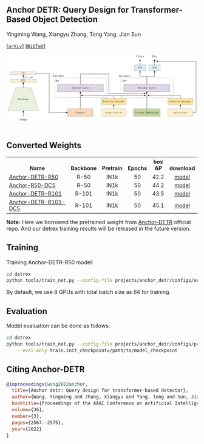 ## Anchor DETR: Query Design for Transformer-Based Object Detection

Yingming Wang, Xiangyu Zhang, Tong Yang, Jian Sun

[[`arXiv`](https://arxiv.org/abs/2109.07107)] [[`BibTeX`](#citing-anchor-detr)]

<div align="center">
  <img src="./assets/anchor_detr_arch.png"/>
</div><br/>

## Converted Weights
<table><tbody>
<!-- START TABLE -->
<!-- TABLE HEADER -->
<th valign="bottom">Name</th>
<th valign="bottom">Backbone</th>
<th valign="bottom">Pretrain</th>
<th valign="bottom">Epochs</th>
<th valign="bottom">box<br/>AP</th>
<th valign="bottom">download</th>
<!-- TABLE BODY -->
 <tr><td align="left"><a href="configs/anchor_detr_r50_50ep.py">Anchor-DETR-R50</a></td>
<td align="center">R-50</td>
<td align="center">IN1k</td>
<td align="center">50</td>
<td align="center">42.2</td>
<td align="center"> <a href="https://github.com/IDEA-Research/detrex-storage/releases/download/v0.3.0/converted_anchor_detr_r50_50ep.pth">model</a></td>
</tr>
 <tr><td align="left"><a href="configs/detr_r50_dc5_300ep.py">Anchor-R50-DC5</a></td>
<td align="center">R-50</td>
<td align="center">IN1k</td>
<td align="center">50</td>
<td align="center">44.2</td>
<td align="center"> <a href="https://github.com/IDEA-Research/detrex-storage/releases/download/v0.3.0/converted_anchor_detr_r50_dc5_50ep.pth">model</a></td>
</tr>
 <tr><td align="left"><a href="configs/detr_r101_300ep.py">Anchor-DETR-R101</a></td>
<td align="center">R-101</td>
<td align="center">IN1k</td>
<td align="center">50</td>
<td align="center">43.5</td>
<td align="center"> <a href="https://github.com/IDEA-Research/detrex-storage/releases/download/v0.3.0/converted_anchor_detr_r101_50ep.pth">model</a></td>
</tr>
 <tr><td align="left"><a href="configs/detr_r101_dc5_300ep.py">Anchor-DETR-R101-DC5</a></td>
<td align="center">R-101</td>
<td align="center">IN1k</td>
<td align="center">50</td>
<td align="center">45.1</td>
<td align="center"> <a href="https://github.com/IDEA-Research/detrex-storage/releases/download/v0.3.0/converted_anchor_detr_r101_dc5_50ep.pth">model</a></td>
</tr>
</tbody></table>

**Note:** Here we borrowed the pretrained weight from [Anchor-DETR](https://github.com/megvii-research/AnchorDETR) official repo. And our detrex training results will be released in the future version.

## Training
Training Anchor-DETR-R50 model:
```bash
cd detrex
python tools/train_net.py --config-file projects/anchor_detr/configs/anchor_detr_r50_50ep.py --num-gpus 8
```
By default, we use 8 GPUs with total batch size as 64 for training.

## Evaluation
Model evaluation can be done as follows:
```bash
cd detrex
python tools/train_net.py --config-file projects/anchor_detr/configs/path/to/config.py \
    --eval-only train.init_checkpoint=/path/to/model_checkpoint
```


## Citing Anchor-DETR
```BibTex
@inproceedings{wang2022anchor,
  title={Anchor detr: Query design for transformer-based detector},
  author={Wang, Yingming and Zhang, Xiangyu and Yang, Tong and Sun, Jian},
  booktitle={Proceedings of the AAAI Conference on Artificial Intelligence},
  volume={36},
  number={3},
  pages={2567--2575},
  year={2022}
}
```
